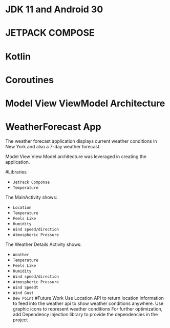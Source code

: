 # JDK 11 and Android 30
# JETPACK COMPOSE 
# Kotlin
# Coroutines
# Model View ViewModel Architecture


# WeatherForecast App
The weather forecast application displays current weather conditions in New York and also
a 7-day weather forecast.

Model View View Model architecture was leveraged in creating the application.  

#Libraries
- `JetPack Componse`
- `Temperature`

The MainActivity shows:
- `Location`
- `Temperature`
- `Feels Like`
- `Humidity`
- `Wind speed/direction`
- `Atmospheric Pressure`

The Weather Details Activity shows:
- `Weather`
- `Temperature`
- `Feels Like`
- `Humidity`
- `Wind speed/direction`
- `Atmospheric Pressure`
- `Wind Speedt`
- `Wind Gust`
- `Dew Point`
#Future Work
Use Location API to return location information to feed into the weather api to show weather conditions anywhere.
Use graphic icons to represent weather conditions
For further optimization, add Dependency Injection library to provide the dependencies in the project

